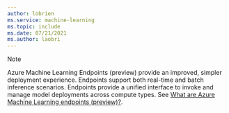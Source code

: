 ```yaml
---
author: lobrien
ms.service: machine-learning
ms.topic: include
ms.date: 07/21/2021
ms.author: laobri
---
```


> [!NOTE]
> Azure Machine Learning Endpoints (preview) provide an improved, simpler deployment experience. Endpoints support both real-time and batch inference scenarios. Endpoints provide a unified interface to invoke and manage model deployments across compute types. See [What are Azure Machine Learning endpoints (preview)?](../articles/machine-learning/concept-endpoints.md).